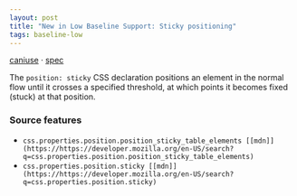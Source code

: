 ```yaml
---
layout: post
title: "New in Low Baseline Support: Sticky positioning"
tags: baseline-low
---
```


[caniuse](https://caniuse.com/?search=sticky-positioning) · [spec](https://drafts.csswg.org/css-position-3/#stickypos-insets)

The `position: sticky` CSS declaration positions an element in the normal flow until it crosses a specified threshold, at which points it becomes fixed (stuck) at that position.

### Source features

- ``css.properties.position.position_sticky_table_elements [[mdn]](https://https://developer.mozilla.org/en-US/search?q=css.properties.position.position_sticky_table_elements)``
- ``css.properties.position.sticky [[mdn]](https://https://developer.mozilla.org/en-US/search?q=css.properties.position.sticky)``
